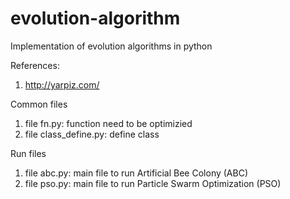 # evolution-algorithm
Implementation of evolution algorithms in python

References: 
1. http://yarpiz.com/ 

Common files
1. file fn.py: function need to be optimizied
2. file class_define.py: define class 

Run files
1. file abc.py: main file to run Artificial Bee Colony (ABC)
4. file pso.py: main file to run Particle Swarm Optimization (PSO)
